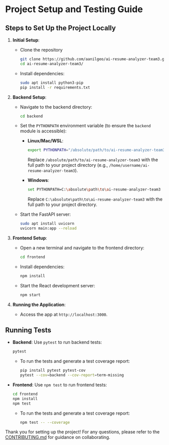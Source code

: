 # Project Setup and Testing Guide

## Steps to Set Up the Project Locally

1. **Initial Setup**:
   - Clone the repository
      ```bash
      git clone https://github.com/aanilgeo/ai-resume-analyzer-team3.git
      cd ai-resume-analyzer-team3/
      ```
   - Install dependencies:
     ```bash
     sudo apt install python3-pip
     pip install -r requirements.txt
     ```

2. **Backend Setup**:
   - Navigate to the backend directory:
     ```bash
     cd backend
     ```
   - Set the `PYTHONPATH` environment variable (to ensure the `backend` module is accessible):
      - **Linux/Mac/WSL**:
          ```bash
          export PYTHONPATH="/absolute/path/to/ai-resume-analyzer-team3"
          ```
          Replace `/absolute/path/to/ai-resume-analyzer-team3` with the full path to your project directory (e.g., `/home/username/ai-resume-analyzer-team3`).
     
      - **Windows**:
        ```bash
        set PYTHONPATH=C:\absolute\path\to\ai-resume-analyzer-team3
        ```
        Replace `C:\absolute\path\to\ai-resume-analyzer-team3` with the full path to your project directory.
   - Start the FastAPI server:
     ```bash
     sudo apt install uvicorn
     uvicorn main:app --reload
     ```

3. **Frontend Setup**:
   - Open a new terminal and navigate to the frontend directory:
     ```bash
     cd frontend
     ```
   - Install dependencies:
     ```bash
     npm install
     ```
   - Start the React development server:
     ```bash
     npm start
     ```

4. **Running the Application**:
   - Access the app at `http://localhost:3000`.

## Running Tests

- **Backend**: Use `pytest` to run backend tests:
  ```bash
  pytest
  ```

  - To run the tests and generate a test coverage report:
    ```bash
    pip install pytest pytest-cov
    pytest --cov=backend --cov-report=term-missing
    ```

- **Frontend**: Use `npm test` to run frontend tests:
  ```bash
  cd frontend
  npm install
  npm test
  ```
  - To run the tests and generate a test coverage report:
    ```bash
    npm test -- --coverage
    ```

Thank you for setting up the project! For any questions, please refer to the [CONTRIBUTING.md](./CONTRIBUTING.md) for guidance on collaborating.
